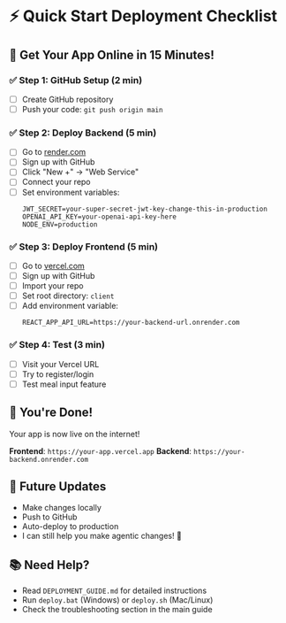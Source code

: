 # ⚡ Quick Start Deployment Checklist

## 🎯 Get Your App Online in 15 Minutes!

### ✅ Step 1: GitHub Setup (2 min)
- [ ] Create GitHub repository
- [ ] Push your code: `git push origin main`

### ✅ Step 2: Deploy Backend (5 min)
- [ ] Go to [render.com](https://render.com)
- [ ] Sign up with GitHub
- [ ] Click "New +" → "Web Service"
- [ ] Connect your repo
- [ ] Set environment variables:
  ```
  JWT_SECRET=your-super-secret-jwt-key-change-this-in-production
  OPENAI_API_KEY=your-openai-api-key-here
  NODE_ENV=production
  ```

### ✅ Step 3: Deploy Frontend (5 min)
- [ ] Go to [vercel.com](https://vercel.com)
- [ ] Sign up with GitHub
- [ ] Import your repo
- [ ] Set root directory: `client`
- [ ] Add environment variable:
  ```
  REACT_APP_API_URL=https://your-backend-url.onrender.com
  ```

### ✅ Step 4: Test (3 min)
- [ ] Visit your Vercel URL
- [ ] Try to register/login
- [ ] Test meal input feature

## 🎉 You're Done!
Your app is now live on the internet!

**Frontend**: `https://your-app.vercel.app`
**Backend**: `https://your-backend.onrender.com`

## 🔄 Future Updates
- Make changes locally
- Push to GitHub
- Auto-deploy to production
- I can still help you make agentic changes! 🤖

## 📚 Need Help?
- Read `DEPLOYMENT_GUIDE.md` for detailed instructions
- Run `deploy.bat` (Windows) or `deploy.sh` (Mac/Linux)
- Check the troubleshooting section in the main guide



